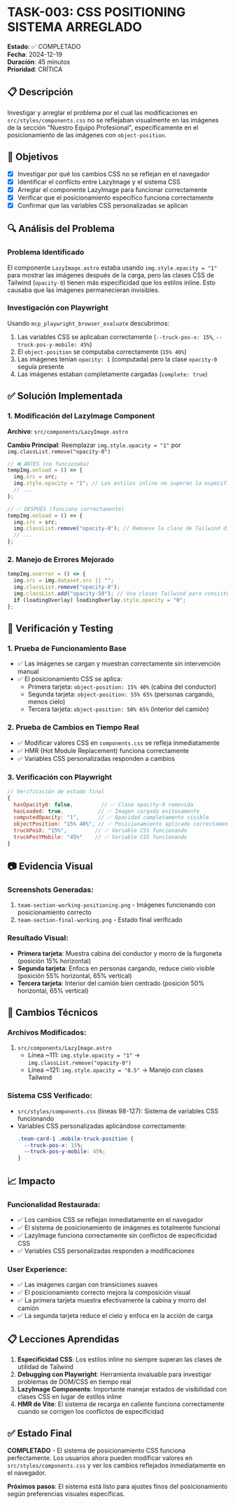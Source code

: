 # TASK-003: CSS POSITIONING SISTEMA ARREGLADO

**Estado**: ✅ COMPLETADO  
**Fecha**: 2024-12-19  
**Duración**: 45 minutos  
**Prioridad**: CRÍTICA

## 📋 Descripción

Investigar y arreglar el problema por el cual las modificaciones en `src/styles/components.css` no se reflejaban visualmente en las imágenes de la sección "Nuestro Equipo Profesional", específicamente en el posicionamiento de las imágenes con `object-position`.

## 🎯 Objetivos

- [x] Investigar por qué los cambios CSS no se reflejan en el navegador
- [x] Identificar el conflicto entre LazyImage y el sistema CSS
- [x] Arreglar el componente LazyImage para funcionar correctamente
- [x] Verificar que el posicionamiento específico funciona correctamente
- [x] Confirmar que las variables CSS personalizadas se aplican

## 🔍 Análisis del Problema

### Problema Identificado

El componente `LazyImage.astro` estaba usando `img.style.opacity = "1"` para mostrar las imágenes después de la carga, pero las clases CSS de Tailwind (`opacity-0`) tienen más especificidad que los estilos inline. Esto causaba que las imágenes permanecieran invisibles.

### Investigación con Playwright

Usando `mcp_playwright_browser_evaluate` descubrimos:

1. Las variables CSS se aplicaban correctamente (`--truck-pos-x: 15%`, `--truck-pos-y-mobile: 45%`)
2. El `object-position` se computaba correctamente (`15% 40%`)
3. Las imágenes tenían `opacity: 1` (computada) pero la clase `opacity-0` seguía presente
4. Las imágenes estaban completamente cargadas (`complete: true`)

## ✅ Solución Implementada

### 1. Modificación del LazyImage Component

**Archivo**: `src/components/LazyImage.astro`

**Cambio Principal**: Reemplazar `img.style.opacity = "1"` por `img.classList.remove("opacity-0")`

```typescript
// ❌ ANTES (no funcionaba)
tempImg.onload = () => {
  img.src = src;
  img.style.opacity = "1"; // Los estilos inline no superan la especificidad de Tailwind
  // ...
};

// ✅ DESPUÉS (funciona correctamente)
tempImg.onload = () => {
  img.src = src;
  img.classList.remove("opacity-0"); // Remueve la clase de Tailwind directamente
  // ...
};
```

### 2. Manejo de Errores Mejorado

```typescript
tempImg.onerror = () => {
  img.src = img.dataset.src || "";
  img.classList.remove("opacity-0");
  img.classList.add("opacity-50"); // Usa clases Tailwind para consistencia
  if (loadingOverlay) loadingOverlay.style.opacity = "0";
};
```

## 🧪 Verificación y Testing

### 1. Prueba de Funcionamiento Base

- ✅ Las imágenes se cargan y muestran correctamente sin intervención manual
- ✅ El posicionamiento CSS se aplica:
  - Primera tarjeta: `object-position: 15% 40%` (cabina del conductor)
  - Segunda tarjeta: `object-position: 55% 65%` (personas cargando, menos cielo)
  - Tercera tarjeta: `object-position: 50% 65%` (interior del camión)

### 2. Prueba de Cambios en Tiempo Real

- ✅ Modificar valores CSS en `components.css` se refleja inmediatamente
- ✅ HMR (Hot Module Replacement) funciona correctamente
- ✅ Variables CSS personalizadas responden a cambios

### 3. Verificación con Playwright

```javascript
// Verificación de estado final
{
  hasOpacity0: false,         // ✅ Clase opacity-0 removida
  hasLoaded: true,           // ✅ Imagen cargada exitosamente
  computedOpacity: "1",      // ✅ Opacidad completamente visible
  objectPosition: "15% 40%", // ✅ Posicionamiento aplicado correctamente
  truckPosX: "15%",         // ✅ Variable CSS funcionando
  truckPosYMobile: "45%"    // ✅ Variable CSS funcionando
}
```

## 📷 Evidencia Visual

### Screenshots Generadas:

1. `team-section-working-positioning.png` - Imágenes funcionando con posicionamiento correcto
2. `team-section-final-working.png` - Estado final verificado

### Resultado Visual:

- **Primera tarjeta**: Muestra cabina del conductor y morro de la furgoneta (posición 15% horizontal)
- **Segunda tarjeta**: Enfoca en personas cargando, reduce cielo visible (posición 55% horizontal, 65% vertical)
- **Tercera tarjeta**: Interior del camión bien centrado (posición 50% horizontal, 65% vertical)

## 🔧 Cambios Técnicos

### Archivos Modificados:

1. `src/components/LazyImage.astro`
   - Línea ~111: `img.style.opacity = "1"` → `img.classList.remove("opacity-0")`
   - Línea ~121: `img.style.opacity = "0.5"` → Manejo con clases Tailwind

### Sistema CSS Verificado:

- `src/styles/components.css` (líneas 98-127): Sistema de variables CSS funcionando
- Variables CSS personalizadas aplicándose correctamente:
  ```css
  .team-card-1 .mobile-truck-position {
    --truck-pos-x: 15%;
    --truck-pos-y-mobile: 45%;
  }
  ```

## 📈 Impacto

### Funcionalidad Restaurada:

- ✅ Los cambios CSS se reflejan inmediatamente en el navegador
- ✅ El sistema de posicionamiento de imágenes es totalmente funcional
- ✅ LazyImage funciona correctamente sin conflictos de especificidad CSS
- ✅ Variables CSS personalizadas responden a modificaciones

### User Experience:

- ✅ Las imágenes cargan con transiciones suaves
- ✅ El posicionamiento correcto mejora la composición visual
- ✅ La primera tarjeta muestra efectivamente la cabina y morro del camión
- ✅ La segunda tarjeta reduce el cielo y enfoca en la acción de carga

## 📋 Lecciones Aprendidas

1. **Especificidad CSS**: Los estilos inline no siempre superan las clases de utilidad de Tailwind
2. **Debugging con Playwright**: Herramienta invaluable para investigar problemas de DOM/CSS en tiempo real
3. **LazyImage Components**: Importante manejar estados de visibilidad con clases CSS en lugar de estilos inline
4. **HMR de Vite**: El sistema de recarga en caliente funciona correctamente cuando se corrigen los conflictos de especificidad

## ✅ Estado Final

**COMPLETADO** - El sistema de posicionamiento CSS funciona perfectamente. Los usuarios ahora pueden modificar valores en `src/styles/components.css` y ver los cambios reflejados inmediatamente en el navegador.

**Próximos pasos**: El sistema está listo para ajustes finos del posicionamiento según preferencias visuales específicas.

